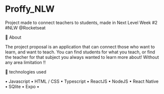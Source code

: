 # Proffy_NLW

Project made to connect teachers to students, made in Next Level Week #2 #NLW @Rocketseat


:book: About

 The project proposal is an application that can connect those who want to learn, and want to teach. You can find students for what you teach, or find the teacher for that subject you always wanted to learn more about! Without any area limitation !!

:rocket: technologies used

 • Javascript
 • HTML / CSS
 • Typescript
 • ReactJS
 • NodeJS
 • React Native
 • SQlite
 • Expo
 • 
